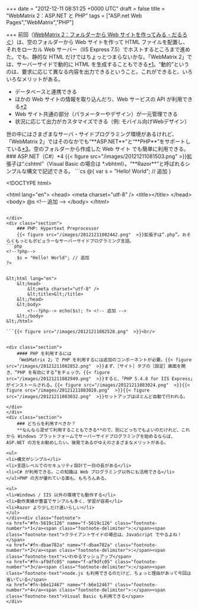 
+++
date = "2012-12-11 08:51:25 +0000 UTC"
draft = false
title = "WebMatrix 2：ASP.NET と PHP"
tags = ["ASP.net Web Pages","WebMatrix","PHP"]

+++
前回（<a href="https://blog.daruyanagi.jp/entry/2012/12/07/125835">WebMatrix 2：フォルダーから Web サイトを作ってみる - だるろぐ</a>）は、空のフォルダーから Web サイトを作って HTML ファイルを配置し、それをローカル Web サーバー（IIS Express 7.5）でホストするところまで進めた。でも、静的な HTML だけではちょっとつまらないかな。「WebMatrix 2」では、サーバーサイドで動的に HTML を生成することもできる<a href="#f-5619c126" name="fn-5619c126" title="クライアントサイドの場合は、JavaScript でやるよね！">*1</a>。“動的”というのは、要求に応じて異なる内容を出力できるということ。これができると、いろいろなメリットがある。

<ul>
<li>データベースと連携できる</li>
<li>ほかの Web サイトの情報を取り込んだり、Web サービスの API が利用できる<a href="#f-dbae782a" name="fn-dbae782a" title="いわゆるマッシュアップ">*2</a></li>
<li>Web サイト共通の部分（パラメーターやデザイン）が一元管理できる</li>
<li>状況に応じて出力がカスタマイズできる（例: モバイル向けWebデザイン）</li>
</ul>世の中にはさまざまなサーバ・サイドプログラミング環境があるけれど、「WebMatrix 2」ではそのなかでも“**ASP.NET**”と“**PHP**”をサポートしている<a href="#f-af9dfc05" name="fn-af9dfc05" title="node.js も利用できるのだけど、ちょっと理由があって今回は省いている">*3</a>。空のフォルダーから作成した Web サイト でも簡単に利用できる。

<div class="section">
    ### ASP.NET（C#）*4
    {{< figure src="/images/20121211081503.png"  >}}拡張子は“.cshtml”（Visual Basic の場合は *.vbhtml）。“**Razor**”と呼ばれるシンプルな構文で記述できる。
```cs
@{
    var s = "Hello! World"; // 追加
}

&lt;!DOCTYPE html>

&lt;html lang="en">
    &lt;head>
        &lt;meta charset="utf-8" />
        &lt;title>&lt;/title>
    &lt;/head>
    &lt;body>
        @s &lt;!-- 追加 -->
    &lt;/body>
&lt;/html>

```{{< figure src="/images/20121211082320.png"  >}}拡張子を省略してもアクセスできる。

</div>
<div class="section">
    ### PHP: Hypertext Preprocessor
    {{< figure src="/images/20121211082442.png"  >}}拡張子は“.php”。おそらくもっともポピュラーなサーバーサイドプログラミング言語。
```php
<!--?php-->
    $s = "Hello! World"; // 追加
?>


&lt;html lang="en">
    &lt;head>
        &lt;meta charset="utf-8" />
        &lt;title>&lt;/title>
    &lt;/head>
    &lt;body>
        <!--?php--> echo($s); ?> <!-- 追加 -->
    &lt;/body>
&lt;/html>

```{{< figure src="/images/20121211082528.png"  >}}<br/>


<div class="section">
    #### PHP を利用するには
    「WebMatrix 2」で PHP を利用するには追加のコンポーネントが必要。{{< figure src="/images/20121211082852.png"  >}}まず、［サイト］タブの［設定］画面を開き、“PHP を有効にする”をチェック。{{< figure src="/images/20121211082949.png"  >}}すると、「PHP 5.4.8 for IIS Express」がインストールされる。{{< figure src="/images/20121211083024.png"  >}}{{< figure src="/images/20121211083028.png"  >}}{{< figure src="/images/20121211083032.png"  >}}セットアップはほとんど自動で行われる。

</div>
</div>
<div class="section">
    ### どちらを利用すべきか？
    **なんなら混ぜて利用することもできる**ので、別にどっちでもよいのだけれど、これから Windows プラットフォームでサーバーサイドプログラミングを始めるならば、ASP.NET の方をお勧めしたい。後発であるがゆえのさまざまなメリットがある。

<ul>
<li>構文がシンプル</li>
<li>言語レベルでのセキュリティ設計で一日の長がある</li>
<li>C# が利用できる。この知識は Web プログラミング以外にも活用できる</li>
</ul>PHP の方が優れている面も、もちろんある。

<ul>
<li>Windows / IIS 以外の環境でも動作する</li>
<li>動作実績が豊富でサンプルも多く、学習が容易</li>
<li>Razor より少しだけ速いらしい</li>
</ul>
</div><div class="footnote">
<a href="#fn-5619c126" name="f-5619c126" class="footnote-number">*1</a><span class="footnote-delimiter">:</span><span class="footnote-text">クライアントサイドの場合は、JavaScript でやるよね！</span>
<a href="#fn-dbae782a" name="f-dbae782a" class="footnote-number">*2</a><span class="footnote-delimiter">:</span><span class="footnote-text">いわゆるマッシュアップ</span>
<a href="#fn-af9dfc05" name="f-af9dfc05" class="footnote-number">*3</a><span class="footnote-delimiter">:</span><span class="footnote-text">node.js も利用できるのだけど、ちょっと理由があって今回は省いている</span>
<a href="#fn-b6e12467" name="f-b6e12467" class="footnote-number">*4</a><span class="footnote-delimiter">:</span><span class="footnote-text">Visual Basic も利用できる</span>
</div>

